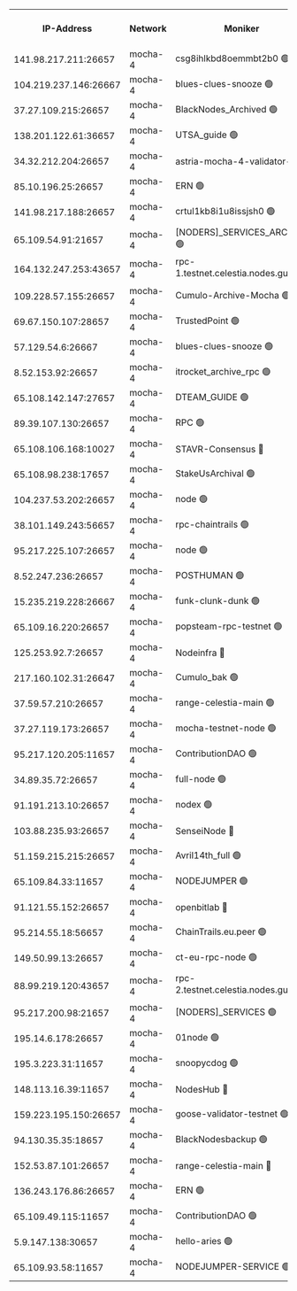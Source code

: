 


<table><tr><th>IP-Address</th><th>Network</th><th>Moniker</th><th>Latest Block Height</th><th>Earliest Block Height</th><th>Catching Up</th><th>Tx Index</th><th>Voting Power</th><th>Version</th><th>Scan Time</th></tr><tr><td>141.98.217.211:26657</td><td>mocha-4</td><td>csg8ihlkbd8oemmbt2b0 🟢</td><td>3964966</td><td>1</td><td>False</td><td>on</td><td>0</td><td>3.2.0</td><td>2025-01-02T14:07:58.063940447UTC</td></tr><tr><td>104.219.237.146:26667</td><td>mocha-4</td><td>blues-clues-snooze 🟢</td><td>3964966</td><td>1</td><td>False</td><td>off</td><td>0</td><td>3.2.0-mocha</td><td>2025-01-02T14:07:58.775230600UTC</td></tr><tr><td>37.27.109.215:26657</td><td>mocha-4</td><td>BlackNodes_Archived 🟢</td><td>3964967</td><td>1</td><td>False</td><td>off</td><td>0</td><td>3.2.0</td><td>2025-01-02T14:08:07.328431748UTC</td></tr><tr><td>138.201.122.61:36657</td><td>mocha-4</td><td>UTSA_guide 🟢</td><td>3964968</td><td>1</td><td>False</td><td>on</td><td>0</td><td>3.2.0</td><td>2025-01-02T14:08:09.727326354UTC</td></tr><tr><td>34.32.212.204:26657</td><td>mocha-4</td><td>astria-mocha-4-validator-1 🔴</td><td>3964968</td><td>1</td><td>False</td><td>on</td><td>10509044</td><td>3.1.1</td><td>2025-01-02T14:08:10.052421605UTC</td></tr><tr><td>85.10.196.25:26657</td><td>mocha-4</td><td>ERN 🟢</td><td>3964969</td><td>1</td><td>False</td><td>on</td><td>0</td><td>3.2.0-mocha</td><td>2025-01-02T14:08:16.867237938UTC</td></tr><tr><td>141.98.217.188:26657</td><td>mocha-4</td><td>crtul1kb8i1u8issjsh0 🟢</td><td>3964971</td><td>1</td><td>False</td><td>on</td><td>0</td><td>3.2.0</td><td>2025-01-02T14:08:27.772323640UTC</td></tr><tr><td>65.109.54.91:21657</td><td>mocha-4</td><td>[NODERS]_SERVICES_ARCHIVE 🟢</td><td>3964976</td><td>1</td><td>False</td><td>on</td><td>0</td><td>3.2.0-mocha</td><td>2025-01-02T14:08:50.051476130UTC</td></tr><tr><td>164.132.247.253:43657</td><td>mocha-4</td><td>rpc-1.testnet.celestia.nodes.guru 🟢</td><td>3964978</td><td>1</td><td>False</td><td>on</td><td>0</td><td>3.0.2</td><td>2025-01-02T14:09:02.842439446UTC</td></tr><tr><td>109.228.57.155:26657</td><td>mocha-4</td><td>Cumulo-Archive-Mocha 🟢</td><td>3964982</td><td>1</td><td>False</td><td>on</td><td>0</td><td>3.2.0-mocha</td><td>2025-01-02T14:09:20.452330585UTC</td></tr><tr><td>69.67.150.107:28657</td><td>mocha-4</td><td>TrustedPoint 🟢</td><td>3964982</td><td>1</td><td>False</td><td>on</td><td>0</td><td>3.2.0</td><td>2025-01-02T14:09:23.283831078UTC</td></tr><tr><td>57.129.54.6:26667</td><td>mocha-4</td><td>blues-clues-snooze 🟢</td><td>3964983</td><td>1</td><td>False</td><td>off</td><td>0</td><td>3.2.0-mocha</td><td>2025-01-02T14:09:28.074122810UTC</td></tr><tr><td>8.52.153.92:26657</td><td>mocha-4</td><td>itrocket_archive_rpc 🟢</td><td>3964987</td><td>1</td><td>False</td><td>on</td><td>0</td><td>3.2.0</td><td>2025-01-02T14:09:51.184814344UTC</td></tr><tr><td>65.108.142.147:27657</td><td>mocha-4</td><td>DTEAM_GUIDE 🟢</td><td>3964990</td><td>1</td><td>False</td><td>on</td><td>0</td><td>3.2.0</td><td>2025-01-02T14:10:08.650652975UTC</td></tr><tr><td>89.39.107.130:26657</td><td>mocha-4</td><td>RPC 🟢</td><td>3964990</td><td>1</td><td>False</td><td>on</td><td>0</td><td>3.2.0-mocha</td><td>2025-01-02T14:10:09.030057203UTC</td></tr><tr><td>65.108.106.168:10027</td><td>mocha-4</td><td>STAVR-Consensus 🔴</td><td>3964994</td><td>1</td><td>False</td><td>on</td><td>102504</td><td>3.2.0-mocha</td><td>2025-01-02T14:10:27.031025315UTC</td></tr><tr><td>65.108.98.238:17657</td><td>mocha-4</td><td>StakeUsArchival 🟢</td><td>3964995</td><td>1</td><td>False</td><td>off</td><td>0</td><td>3.2.0</td><td>2025-01-02T14:10:32.272070402UTC</td></tr><tr><td>104.237.53.202:26657</td><td>mocha-4</td><td>node 🟢</td><td>3964996</td><td>1</td><td>False</td><td>on</td><td>0</td><td>3.0.0-mocha</td><td>2025-01-02T14:10:35.604867419UTC</td></tr><tr><td>38.101.149.243:56657</td><td>mocha-4</td><td>rpc-chaintrails 🟢</td><td>3964996</td><td>1</td><td>False</td><td>on</td><td>0</td><td>3.2.0</td><td>2025-01-02T14:10:38.978138601UTC</td></tr><tr><td>95.217.225.107:26657</td><td>mocha-4</td><td>node 🟢</td><td>3964996</td><td>1</td><td>False</td><td>on</td><td>0</td><td>3.2.0-mocha</td><td>2025-01-02T14:10:39.849709449UTC</td></tr><tr><td>8.52.247.236:26657</td><td>mocha-4</td><td>POSTHUMAN 🟢</td><td>3964997</td><td>1</td><td>False</td><td>on</td><td>0</td><td>3.2.0</td><td>2025-01-02T14:10:45.146544123UTC</td></tr><tr><td>15.235.219.228:26667</td><td>mocha-4</td><td>funk-clunk-dunk 🟢</td><td>3965000</td><td>1</td><td>False</td><td>off</td><td>0</td><td>3.2.0-mocha</td><td>2025-01-02T14:10:55.215754776UTC</td></tr><tr><td>65.109.16.220:26657</td><td>mocha-4</td><td>popsteam-rpc-testnet 🟢</td><td>3965001</td><td>1</td><td>False</td><td>on</td><td>0</td><td>3.2.0-mocha</td><td>2025-01-02T14:11:02.271704708UTC</td></tr><tr><td>125.253.92.7:26657</td><td>mocha-4</td><td>Nodeinfra 🔴</td><td>3964972</td><td>2070001</td><td>False</td><td>on</td><td>500001</td><td>3.2.0</td><td>2025-01-02T14:08:33.246707920UTC</td></tr><tr><td>217.160.102.31:26647</td><td>mocha-4</td><td>Cumulo_bak 🟢</td><td>3964993</td><td>2300001</td><td>False</td><td>on</td><td>0</td><td>3.2.0-mocha</td><td>2025-01-02T14:10:24.118174470UTC</td></tr><tr><td>37.59.57.210:26657</td><td>mocha-4</td><td>range-celestia-main 🟢</td><td>3965005</td><td>2589477</td><td>False</td><td>off</td><td>0</td><td>3.0.0-mocha</td><td>2025-01-02T14:11:22.546786165UTC</td></tr><tr><td>37.27.119.173:26657</td><td>mocha-4</td><td>mocha-testnet-node 🟢</td><td>3964994</td><td>2631379</td><td>False</td><td>on</td><td>0</td><td>3.1.1-mocha</td><td>2025-01-02T14:10:26.585144145UTC</td></tr><tr><td>95.217.120.205:11657</td><td>mocha-4</td><td>ContributionDAO 🟢</td><td>3964996</td><td>2723055</td><td>False</td><td>on</td><td>0</td><td>3.1.1</td><td>2025-01-02T14:10:38.145728652UTC</td></tr><tr><td>34.89.35.72:26657</td><td>mocha-4</td><td>full-node 🟢</td><td>3140052</td><td>2766149</td><td>False</td><td>on</td><td>0</td><td>2.1.2</td><td>2025-01-02T14:10:49.963224967UTC</td></tr><tr><td>91.191.213.10:26657</td><td>mocha-4</td><td>nodex 🟢</td><td>3964978</td><td>2954501</td><td>False</td><td>off</td><td>0</td><td>3.2.0</td><td>2025-01-02T14:09:03.466022577UTC</td></tr><tr><td>103.88.235.93:26657</td><td>mocha-4</td><td>SenseiNode 🔴</td><td>3964984</td><td>2968001</td><td>False</td><td>off</td><td>100007</td><td>3.2.0-mocha</td><td>2025-01-02T14:09:29.194418974UTC</td></tr><tr><td>51.159.215.215:26657</td><td>mocha-4</td><td>Avril14th_full 🟢</td><td>3964989</td><td>3022001</td><td>False</td><td>on</td><td>0</td><td>3.2.0</td><td>2025-01-02T14:10:00.065725293UTC</td></tr><tr><td>65.109.84.33:11657</td><td>mocha-4</td><td>NODEJUMPER 🟢</td><td>3964996</td><td>3214501</td><td>False</td><td>off</td><td>0</td><td>3.0.0-mocha</td><td>2025-01-02T14:10:39.400767384UTC</td></tr><tr><td>91.121.55.152:26657</td><td>mocha-4</td><td>openbitlab 🔴</td><td>3964971</td><td>3219298</td><td>False</td><td>off</td><td>501058</td><td>3.1.1</td><td>2025-01-02T14:08:25.370054859UTC</td></tr><tr><td>95.214.55.18:56657</td><td>mocha-4</td><td>ChainTrails.eu.peer 🟢</td><td>3964968</td><td>3249501</td><td>False</td><td>on</td><td>0</td><td>3.2.0</td><td>2025-01-02T14:08:12.489812441UTC</td></tr><tr><td>149.50.99.13:26657</td><td>mocha-4</td><td>ct-eu-rpc-node 🟢</td><td>3670060</td><td>3249501</td><td>False</td><td>on</td><td>0</td><td>3.0.0-mocha</td><td>2025-01-02T14:10:45.541448559UTC</td></tr><tr><td>88.99.219.120:43657</td><td>mocha-4</td><td>rpc-2.testnet.celestia.nodes.guru 🟢</td><td>3964993</td><td>3385396</td><td>False</td><td>on</td><td>0</td><td>3.2.0-mocha</td><td>2025-01-02T14:10:23.668163589UTC</td></tr><tr><td>95.217.200.98:21657</td><td>mocha-4</td><td>[NODERS]_SERVICES 🟢</td><td>3964966</td><td>3453468</td><td>False</td><td>on</td><td>0</td><td>3.2.0-mocha</td><td>2025-01-02T14:07:57.669669273UTC</td></tr><tr><td>195.14.6.178:26657</td><td>mocha-4</td><td>01node 🟢</td><td>3964988</td><td>3487525</td><td>False</td><td>on</td><td>0</td><td>3.2.0</td><td>2025-01-02T14:09:57.661488625UTC</td></tr><tr><td>195.3.223.31:11657</td><td>mocha-4</td><td>snoopycdog 🟢</td><td>3965003</td><td>3521501</td><td>False</td><td>off</td><td>0</td><td>3.0.2</td><td>2025-01-02T14:11:12.010337831UTC</td></tr><tr><td>148.113.16.39:11657</td><td>mocha-4</td><td>NodesHub 🔴</td><td>3964984</td><td>3844050</td><td>False</td><td>on</td><td>107152</td><td>3.2.0</td><td>2025-01-02T14:09:32.120871708UTC</td></tr><tr><td>159.223.195.150:26657</td><td>mocha-4</td><td>goose-validator-testnet 🟢</td><td>3965002</td><td>3850501</td><td>False</td><td>on</td><td>0</td><td>3.2.0</td><td>2025-01-02T14:11:05.508332206UTC</td></tr><tr><td>94.130.35.35:18657</td><td>mocha-4</td><td>BlackNodesbackup 🟢</td><td>3965007</td><td>3858501</td><td>False</td><td>on</td><td>0</td><td>3.0.0-mocha</td><td>2025-01-02T14:11:31.649853398UTC</td></tr><tr><td>152.53.87.101:26657</td><td>mocha-4</td><td>range-celestia-main 🔴</td><td>3964997</td><td>3860851</td><td>False</td><td>off</td><td>100001</td><td>3.2.0</td><td>2025-01-02T14:10:40.167805657UTC</td></tr><tr><td>136.243.176.86:26657</td><td>mocha-4</td><td>ERN 🟢</td><td>3964995</td><td>3908501</td><td>False</td><td>off</td><td>0</td><td>3.2.0-mocha</td><td>2025-01-02T14:10:34.643544759UTC</td></tr><tr><td>65.109.49.115:11657</td><td>mocha-4</td><td>ContributionDAO 🟢</td><td>3964982</td><td>3957801</td><td>False</td><td>off</td><td>0</td><td>3.1.1</td><td>2025-01-02T14:09:23.703348730UTC</td></tr><tr><td>5.9.147.138:30657</td><td>mocha-4</td><td>hello-aries 🟢</td><td>3964981</td><td>3960501</td><td>False</td><td>off</td><td>0</td><td>3.2.0</td><td>2025-01-02T14:09:15.986699573UTC</td></tr><tr><td>65.109.93.58:11657</td><td>mocha-4</td><td>NODEJUMPER-SERVICE 🟢</td><td>3965007</td><td>3962400</td><td>False</td><td>off</td><td>0</td><td>3.0.0-mocha</td><td>2025-01-02T14:11:31.352723892UTC</td></tr></table>